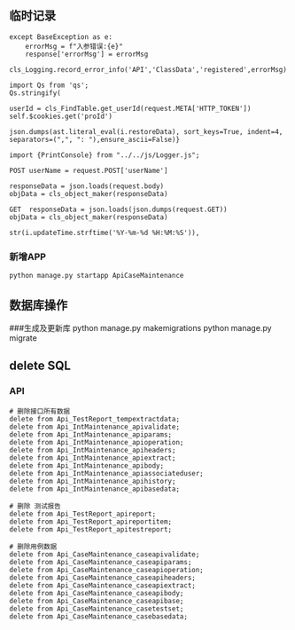 ## 临时记录
    except BaseException as e:
        errorMsg = f"入参错误:{e}"
        response['errorMsg'] = errorMsg
        cls_Logging.record_error_info('API','ClassData','registered',errorMsg)

    import Qs from 'qs';
    Qs.stringify(

    userId = cls_FindTable.get_userId(request.META['HTTP_TOKEN'])
    self.$cookies.get('proId')

    json.dumps(ast.literal_eval(i.restoreData), sort_keys=True, indent=4, separators=(",", ": "),ensure_ascii=False)}

    import {PrintConsole} from "../../js/Logger.js";

    POST userName = request.POST['userName']

    responseData = json.loads(request.body)
    objData = cls_object_maker(responseData)

    GET  responseData = json.loads(json.dumps(request.GET))
    objData = cls_object_maker(responseData)

    str(i.updateTime.strftime('%Y-%m-%d %H:%M:%S')),

### 新增APP
    python manage.py startapp ApiCaseMaintenance

## 数据库操作
###生成及更新库
    python manage.py makemigrations
    python manage.py migrate






## delete SQL
### API
    # 删除接口所有数据
    delete from Api_TestReport_tempextractdata;
    delete from Api_IntMaintenance_apivalidate;
    delete from Api_IntMaintenance_apiparams;
    delete from Api_IntMaintenance_apioperation;
    delete from Api_IntMaintenance_apiheaders;
    delete from Api_IntMaintenance_apiextract;
    delete from Api_IntMaintenance_apibody;
    delete from Api_IntMaintenance_apiassociateduser;
    delete from Api_IntMaintenance_apihistory;
    delete from Api_IntMaintenance_apibasedata;

    # 删除 测试报告
    delete from Api_TestReport_apireport;
    delete from Api_TestReport_apireportitem;
    delete from Api_TestReport_apitestreport;

    # 删除用例数据
    delete from Api_CaseMaintenance_caseapivalidate;
    delete from Api_CaseMaintenance_caseapiparams;
    delete from Api_CaseMaintenance_caseapioperation;
    delete from Api_CaseMaintenance_caseapiheaders;
    delete from Api_CaseMaintenance_caseapiextract;
    delete from Api_CaseMaintenance_caseapibody;
    delete from Api_CaseMaintenance_caseapibase;
    delete from Api_CaseMaintenance_casetestset;
    delete from Api_CaseMaintenance_casebasedata;